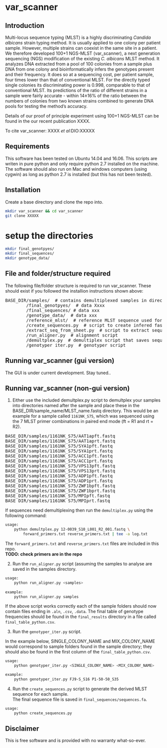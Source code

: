 # var_scanner

## Introduction  
Multi-locus sequence typing (MLST) is a highly discriminating *Candida albicans* strain typing method. It is usually applied to one colony per patient sample. However, multiple strains can coexist in the same site in a patient. We therefore developed 100+1 NGS-MLST (var_scanner), a next generation sequencing (NGS) modification of the existing *C. albicans* MLST method. It analyzes DNA extracted from a pool of 100 colonies from a sample plus DNA from one colony and bioinformatically infers the genotypes present and their frequency. It does so at a sequencing cost, per patient sample, four times lower than that of conventional MLST.  For the directly typed single colonies its discriminating power is 0.998, comparable to that of conventional MLST. Its predictions of the ratio of different strains in a sample were fairly accurate - within 14±16% of the ratio between the numbers of colonies from two known strains combined to generate DNA pools for testing the method’s accuracy.  

Details of our proof of principle experiment using 100+1 NGS-MLST can be found in the our recent publication XXXX.

To cite var_scanner:
XXXX *et al*:DIO:XXXXX  

## Requirements  
This software has been tested on Ubuntu 14.04 and 16.06. This scripts are writen in pure python and only require python 2.7 installed on the machine. The software should also run on Mac and windows computers (using cygwin) as long as python 2.7 is installed (but this has not been tested).


## Installation  
Create a base directory and clone the repo into.  
```bash
mkdir var_scanner && cd var_scanner   
git clone XXXXX   
```

# setup the directories
```bash
mkdir final_genotpyes/
mkdir final_sequences/
mkdir genotype_data/
```

## File and folder/structure required  
The following file/folder structure is required to run var_scanner. These should exist if you followed the installion instructions shown above:  
<pre>
BASE_DIR/samples/  # contains demultiplexed samples in directories named after the sample name
        /final_genotpyes/  # data Xxxx
        /final_sequences/ # data xxx
        /genotype_data/  # data xxx
        /reference_mlst/  # reference MLST sequence used for alignment
        /create_sequences.py  # script to create infered fasta files for alignment
        /extract_seq_from_sheet.py  # script to extract sequences from data sheet
        /run_aligner.py  # alignment script
        /demultplex.py  # demultiplex script that saves sequence files in folders named after the sample names
        /genotyper_iter.py  # genotyper script
</pre>

## Running var_scanner (gui version)
The GUI is under current development. Stay tuned..

## Running var_scanner (non-gui version)

1. Either use the included demultplex.py script to demultplex your samples into directories named after the sample and place these in the BASE_DIR/sample_name/MLST_name.fastq directory. This would be an example for a sample called `1161NK_S75`, which was sequenced using the 7 MLST primer combinations in paired end mode (ft = R1 and rt = R2).  
<pre>
BASE_DIR/samples/1161NK_S75/AAT1apft.fastq  
BASE_DIR/samples/1161NK_S75/AAT1aprt.fastq  
BASE_DIR/samples/1161NK_S75/SYA1pft.fastq  
BASE_DIR/samples/1161NK_S75/SYA1prt.fastq  
BASE_DIR/samples/1161NK_S75/ACC1pft.fastq  
BASE_DIR/samples/1161NK_S75/ACC1prt.fastq   
BASE_DIR/samples/1161NK_S75/VPS13pft.fastq  
BASE_DIR/samples/1161NK_S75/VPS13prt.fastq   
BASE_DIR/samples/1161NK_S75/ADP1pft.fastq  
BASE_DIR/samples/1161NK_S75/ADP1prt.fastq   
BASE_DIR/samples/1161NK_S75/ZWF1bpft.fastq  
BASE_DIR/samples/1161NK_S75/ZWF1bprt.fastq  
BASE_DIR/samples/1161NK_S75/MPIpft.fastq    
BASE_DIR/samples/1161NK_S75/MPIprt.fastq
</pre>

If sequences need demultiplexing then run the `demultiplex.py` using the following command:   

```bash
usage:  
    python demultplex.py 12-0039_S10_L001_R2_001.fastq \
        forward_primers.txt reverse_primers.txt | tee -a log.txt
```

The `forward_primers.txt` and `reverse_primers.txt` files are included in this repo.  
**TODO: check primers are in the repo**

2.  Run the `run_aligner.py` script (assuming the samples to analyse are saved in the samples directory.  

```bash
usage:
    python run_aligner.py <samples>
    
example:
    python run_aligner.py samples
```
If the above script works correctly each of the sample folders should now contain files ending in `.aln`, `.csv`, `.data`. The final table of genotype frequencies should be found in the `final_results` directory in a file called `final_table_python.csv`.   

3.  Run the `genotyper_iter.py` script.  

In the example below, SINGLE_COLONY_NAME and MIX_COLONY_NAME would correspond to sample folders found in the sample directory; they should also be found in the first column of the `final_table_python.csv`.  

```bash
usage:
    python genotyper_iter.py <SINGLE_COLONY_NAME> <MIX_COLONY_NAME>  

example:
    python genotyper_iter.py FJ9-S_S16 P1-50-50_S35    
```

4.  Run the `create_sequences.py` script to generate the derived MLST sequence for each sample.  
The final sequence file is saved in `final_sequences/sequences.fa`.  

```bash
usage:
    python create_sequences.py
```


## Disclaimer
This is free software and is provided with no warranty what-so-ever.

        
